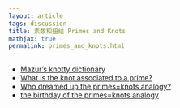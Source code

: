 ```yaml
---
layout: article
tags: discussion
title: 素数和扭结 Primes and Knots
mathjax: true
permalink: primes_and_knots.html
---
```

- [Mazur’s knotty dictionary](http://www.neverendingbooks.org/mazurs-dictionary)
- [What is the knot associated to a prime?](http://www.neverendingbooks.org/what-is-the-knot-associated-to-a-prime)
- [Who dreamed up the primes=knots analogy?](http://www.neverendingbooks.org/who-dreamed-up-the-primesknots-analogy)
- [the birthday of the primes=knots analogy](http://www.neverendingbooks.org/the-birthday-of-the-primesknots-analogy)